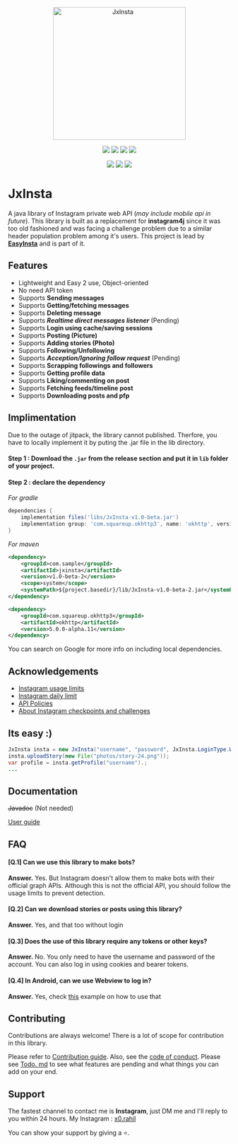 <p align="center"><img alt="JxInsta" height="300" src="/JxInsta.png"></p>
<p align="center">
  <img src="https://img.shields.io/github/license/ErrorxCode/JxInsta?style=for-the-badge">
  <img src="https://img.shields.io/github/stars/ErrorxCode/JxInsta?style=for-the-badge">
  <img src="https://img.shields.io/github/issues/ErrorxCode/JxInsta?color=red&style=for-the-badge">
  <img src="https://img.shields.io/github/forks/ErrorxCode/JxInsta?color=teal&style=for-the-badge">
</p>

<p align="center">
  <img src="https://img.shields.io/badge/Author-Rahil-cyan?style=flat-square">
  <img src="https://img.shields.io/badge/Open%20Source-Yes-cyan?style=flat-square">
  <img src="https://img.shields.io/badge/Written%20In-Java-cyan?style=flat-square">
</p>


# JxInsta
A java library of Instagram private web API (*may include mobile api in future*).  This library is built as a replacement for **instagram4j** since it was too old fashioned and was facing a challenge problem due to a similar header population problem among it's users. This project is lead by **[EasyInsta](https://github.com/ErrorxCode/EasyInsta)** and is part of it.

## Features

-   Lightweight and Easy 2 use, Object-oriented
-   No need API token
-   Supports  **Sending messages**
-   Supports  **Getting/fetching messages**
-   Supports  **Deleting message**
-   Supports  **_Realtime direct messages listener_** (Pending)
-   Supports  **Login using cache/saving sessions**
-   Supports  **Posting (Picture)**
-   Supports  **Adding stories (Photo)**
-   Supports  **Following/Unfollowing**
-   Supports  ***Acception/Ignoring follow request*** (Pending)
-   Supports  **Scrapping followings and followers**
-   Supports  **Getting profile data**
-   Supports  **Liking/commenting on post**
-   Supports  **Fetching feeds/timeline post**
-   Supports  **Downloading posts and pfp**

## Implimentation
Due to the outage of jitpack, the library cannot published. Therfore, you have to locally implement it by puting the .jar file in the lib directory.

#### Step 1 : Download the `.jar` from the release section and put it in `lib` folder of your project.

#### Step 2 : declare the dependency
*For gradle*

```groovy
dependencies {
    implementation files('libs/JxInsta-v1.0-beta.jar')
    implementation group: 'com.squareup.okhttp3', name: 'okhttp', version: '5.0.0-alpha.11' //skip if already implemented
}
```

*For maven*

```XML
<dependency>
    <groupId>com.sample</groupId>
    <artifactId>jxinsta</artifactId>
    <version>v1.0-beta-2</version>
    <scope>system</scope>
    <systemPath>${project.basedir}/lib/JxInsta-v1.0-beta-2.jar</systemPath>
</dependency>

<dependency>
    <groupId>com.squareup.okhttp3</groupId>
    <artifactId>okhttp</artifactId>
    <version>5.0.0-alpha.11</version>
</dependency>

```

You can search on Google for more info on including local dependencies.

## Acknowledgements

-   [Instagram usage limits](https://www.linkedin.com/pulse/stay-within-boundaries-complete-breakdown-instagrams-cmscc/)
- [Instagram daily limit](https://socialpros.co/instagram-daily-limits/#:~:text=Instagram's%20Daily%20Limits%20%E2%80%93%20Like,than%2030%20likes%20per%20hour)
-   [API Policies](https://developers.facebook.com/devpolicy/)
-   [About Instagram checkpoints and challenges](/Instagram+checkpoints.md)

## Its easy :)

```java
JxInsta insta = new JxInsta("username", "password", JxInsta.LoginType.WEB_AUTHENTICATION);  
insta.uploadStory(new File("photos/story-24.png"));  
var profile = insta.getProfile("username").;
...
```


## Documentation

[](https://github.com/ErrorxCode/EasyInsta#documentation)

~~Javadoc~~ (Not needed)

[User guide](https://github.com/ErrorxCode/JxInsta/wiki)


## FAQ

#### [Q.1] Can we use this library to make bots?

**Answer.** Yes. But Instagram doesn't allow them to make bots with their official graph APIs. Although this is not the official API, you should follow the usage limits to prevent detection.

#### [Q.2] Can we download stories or posts using this library?

**Answer.** Yes, and that too without login

#### [Q.3] Does the use of this library require any tokens or other keys?

**Answer.** No. You only need to have the username and password of the account. You can also log in using cookies and bearer tokens.

#### [Q.4] In Android, can we use Webview to log in?

**Answer.**  Yes, check  [this](https://github.com/ErrorxCode/JxInsta/wiki/Android-users#using-webview-for-login)  example on how to use that


## Contributing

Contributions are always welcome! There is a lot of scope for contribution in this library.

Please refer to  [Contribution guide](https://github.com/ErrorxCode/JxInsta/blob/main/CONTRIBUTING.md). Also, see the  [code of conduct](https://github.com/ErrorxCode/JxInsta/blob/main/CODE_OF_CONDUCT.md).
Please see [Todo. md](https://github.com/ErrorxCode/JxInsta/blob/main/Todo.md) to see what features are pending and what things you can add on your end.
## Support

The fastest channel to contact me is **Instagram**, just DM me and I'll reply to you within 24 hours. My Instagram : [x0.rahil](https://instagram.com/x0.rahil)

You can show your support by giving a ⭐.
